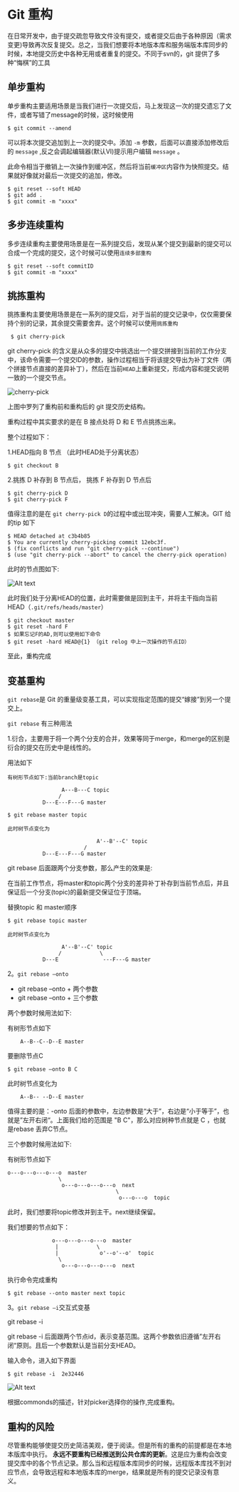 # Git 重构
在日常开发中，由于提交疏忽导致文件没有提交，或者提交后由于各种原因（需求变更)导致再次反复提交。总之，当我们想要将本地版本库和服务端版本库同步的时候，本地提交历史中各种无用或者重复的提交。不同于svn的，git 提供了多种“悔棋”的工具

## 单步重构
单步重构主要适用场景是当我们进行一次提交后，马上发现这一次的提交遗忘了文件，或者写错了message的时候，这时候使用

	$ git commit --amend  

可以将本次提交追加到上一次的提交中。添加 `-m` 参数，后面可以直接添加修改后的 `message` ,反之会调起编辑器(默认VI)提示用户编辑 `message` 。

此命令相当于撤销上一次操作到缓冲区，然后将当前`缓冲区`内容作为快照提交。结果就好像就对最后一次提交的追加，修改。

	$ git reset --soft HEAD
	$ git add .
	$ git commit -m "xxxx"



## 多步连续重构
多步连续重构主要使用场景是在一系列提交后，发现从某个提交到最新的提交可以合成一个完成的提交，这个时候可以使用`连续多部重构`

	$ git reset --soft commitID 
	$ git commit -m "xxxx"
	

## 挑拣重构
挑拣重构主要使用场景是在一系列的提交后，对于当前的提交记录中，仅仅需要保持个别的记录，其余提交需要舍弃。这个时候可以使用`挑拣重构`

	 $ git cherry-pick 

git cherry-pick 的含义是从众多的提交中挑选出一个提交拼接到当前的工作分支中，该命令需要一个提交ID的参数，操作过程相当于将该提交导出为补丁文件（两个拼接节点直接的差异补丁），然后在当前`HEAD`上重新提交，形成内容和提交说明一致的一个提交节点。

![cherry-pick](https://github.com/Ambtion/ambtion.github.io/blob/master/imageSource/git/Git-CherryPiker.png?raw=ture)

上图中罗列了重构前和重构后的 git 提交历史结构。

重构过程中其实要求的是在 B 接点处将 D 和 E 节点挑拣出来。

整个过程如下：

1.HEAD指向 B 节点 （此时HEAD处于分离状态）
	
	$ git checkout B

2.挑拣 D 补存到 B 节点后， 挑拣 F 补存到 D 节点后
	
	$ git cherry-pick D
	$ git cherry-pick F


值得注意的是在  `git cherry-pick D`的过程中或出现冲突，需要人工解决。GIT 给的tip 如下
	
	$ HEAD detached at c3b4b85
	$ You are currently cherry-picking commit 12ebc3f.
	$ (fix conflicts and run "git cherry-pick --continue")
  	$ (use "git cherry-pick --abort" to cancel the cherry-pick operation)

此时的节点图如下:

![Alt text](https://github.com/Ambtion/ambtion.github.io/blob/master/imageSource/git/pick_head.png?raw=ture)

此时我们处于分离HEAD的位置，此时需要做是回到主干，并将主干指向当前HEAD（`.git/refs/heads/master`）

	$ git checkout master
	$ git reset -hard F 
	$ 如果忘记F的AD,则可以使用如下命令
	$ git reset -hard HEAD@{1} （git relog 中上一次操作的节点ID）
	
 至此，重构完成


## 变基重构
`git rebase`是 Git 的重量级变基工具，可以实现指定范围的提交“嫁接”到另一个提交上。
	
`git rebase` 有三种用法

1.衍合，主要用于将一个两个分支的合并，效果等同于merge，和merge的区别是衍合的提交在历史中是线性的。
	
用法如下

	有树形节点如下:当前branch是topic

                     A---B---C topic
                    /
               D---E---F---G master

	$ git rebase master topic

	此时树节点变化为
	
	                            A'--B'--C' topic
                            /
               D---E---F---G master

	
git rebase 后面跟两个分支参数，那么产生的效果是:	

在当前工作节点，将master和topic两个分支的差异补丁补存到当前节点后，并且保证后一个分支(topic)的最新提交保证位于顶端。

替换topic 和 master顺序

	$ git rebase topic master

	此时树节点变化为
	
	                 A'--B'--C' topic
                    /			 \
               D---E			  ---F---G master

2。`git rebase –onto`
	
* git rebase –onto + 两个参数
* git rebase –onto + 三个参数	

两个参数时候用法如下:

有树形节点如下

		A--B--C--D--E master

要删除节点C

	$ git rebase –onto B C


此时树节点变化为
	
		A--B-- --D--E master
	

值得主要的是：-onto 后面的参数中，左边参数是“大于”，右边是“小于等于”，也就是”左开右闭“。上面我们给的范围是 "B C"，那么对应树种节点就是 C ，也就是rebase 丢弃C节点。


三个参数时候用法如下:

	
有树形节点如下

	o---o---o---o---o  master
                    \
                     o---o---o---o---o  next
                                      \
                                       o---o---o  topic



此时，我们想要将topic修改并到主干。next继续保留。

我们想要的节点如下：
	

	              o---o---o---o---o  master
                   |            \
                   |             o'--o'--o'  topic
                    \
                     o---o---o---o---o  next


执行命令完成重构
	
	$ git rebase --onto master next topic


3。`git rebase –i`交互式变基

git rebase -i <since> <end>

git rebase -i 后面跟两个节点id，表示变基范围。这两个参数依旧遵循”左开右闭“原则。且后一个参数默认是当前分支HEAD。


输入命令，进入如下界面

	$ git rebase -i  2e32446

![Alt text](https://github.com/Ambtion/ambtion.github.io/blob/master/imageSource/git/rebase-i.png?raw=ture)

根据commonds的描述，针对picker选择你的操作,完成重构。

## 重构的风险

尽管重构能够使提交历史简洁美观，便于阅读。但是所有的重构的前提都是在本地本版库中执行。
**永远不要重构已经推送到公共仓库的更新**。这是应为重构会改变提交库中的各个节点记录。那么当和远程版本库同步的时候，远程版本库找不到对应节点，会导致远程和本地版本库的merge，结果就是所有的提交记录没有意义。



